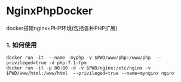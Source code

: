 # NginxPhpDocker
docker搭建nginx+PHP环境(包括各种PHP扩展)

### 1. 如何使用
```
docker run -it  --name  myphp -v $PWD/www/php:/www/php  --privileged=true -d php:7.1-fpm
docker run -it -p 80:80 -d -v $PWD/nginx:/etc/nginx -v $PWD/www/html:/www/html  --privileged=true --name=mynginx nginx

```
